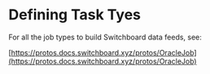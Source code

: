 # Defining Task Tyes

For all the job types to build Switchboard data feeds, see:

[https://protos.docs.switchboard.xyz/protos/OracleJob](https://protos.docs.switchboard.xyz/protos/OracleJob)
